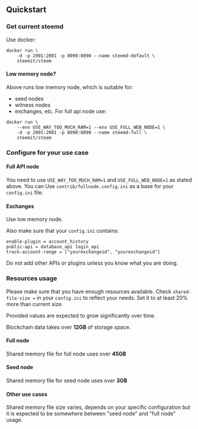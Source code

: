 Quickstart
----------

### Get current steemd
Use docker:
```
docker run \
    -d -p 2001:2001 -p 8090:8090 --name steemd-default \
    steemit/steem
```
#### Low memory node?
Above runs low memory node, which is suitable for:
- seed nodes
- witness nodes
- exchanges, etc.
For full api node use:

```
docker run \
    --env USE_WAY_TOO_MUCH_RAM=1 --env USE_FULL_WEB_NODE=1 \
    -d -p 2001:2001 -p 8090:8090 --name steemd-full \
    steemit/steem
```
### Configure for your use case
#### Full API node
You need to use `USE_WAY_TOO_MUCH_RAM=1` and `USE_FULL_WEB_NODE=1` as stated above.
You can Use `contrib/fullnode.config.ini` as a base for your `config.ini` file.

#### Exchanges
Use low memory node.

Also make sure that your `config.ini` contains:
```
enable-plugin = account_history
public-api = database_api login_api
track-account-range = ["yourexchangeid", "yourexchangeid"]
```
Do not add other APIs or plugins unless you know what you are doing.

### Resources usage

Please make sure that you have enough resources available.
Check `shared-file-size =` in your `config.ini` to reflect your needs.
Set it to at least 20% more than current size.

Provided values are expected to grow significantly over time.

Blockchain data takes over **12GB** of storage space.

#### Full node
Shared memory file for full node uses over **45GB**

#### Seed node
Shared memory file for seed node uses over **3GB**

#### Other use cases
Shared memory file size varies, depends on your specific configuration but it is expected to be somewhere between "seed node" and "full node" usage.
